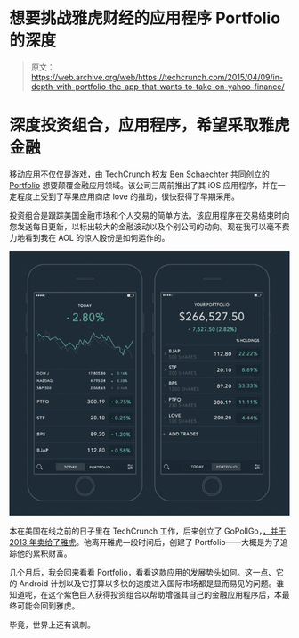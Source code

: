# 想要挑战雅虎财经的应用程序 Portfolio 的深度

> 原文：<https://web.archive.org/web/https://techcrunch.com/2015/04/09/in-depth-with-portfolio-the-app-that-wants-to-take-on-yahoo-finance/>

# 深度投资组合，应用程序，希望采取雅虎金融

移动应用不仅仅是游戏，由 TechCrunch 校友 [Ben Schaechter](https://web.archive.org/web/20230316055710/https://twitter.com/Bensign) 共同创立的 [Portfolio](https://web.archive.org/web/20230316055710/http://get-portfolio.com/) 想要颠覆金融应用领域。该公司三周前推出了其 iOS 应用程序，并在一定程度上受到了苹果应用商店 love 的推动，很快获得了早期采用。

投资组合是跟踪美国金融市场和个人交易的简单方法。该应用程序在交易结束时向您发送每日更新，以标出较大的金融波动以及个别公司的动向。现在我可以毫不费力地看到我在 AOL 的惊人股份是如何运作的。

![Screen Shot 2015-04-09 at 2.47.29 PM](img/71221b7b4f031b02f051b68563c20434.png)

本在美国在线之前的日子里在 TechCrunch 工作，后来创立了 GoPollGo，[，并于 2013 年卖给了雅虎](https://web.archive.org/web/20230316055710/https://techcrunch.com/2013/05/09/yahoo-acquires-gopollgo-a-maker-of-analytics-and-social-feedback-site-shuts-down/)。他离开雅虎一段时间后，创建了 Portfolio——大概是为了追踪他的累积财富。

几个月后，我会回来看看 Portfolio，看看这款应用的发展势头如何。这一点、它的 Android 计划以及它打算以多快的速度进入国际市场都是显而易见的问题。谁知道呢，在这个紫色巨人获得投资组合以帮助增强其自己的金融应用程序后，本最终可能会回到雅虎。

毕竟，世界上还有讽刺。